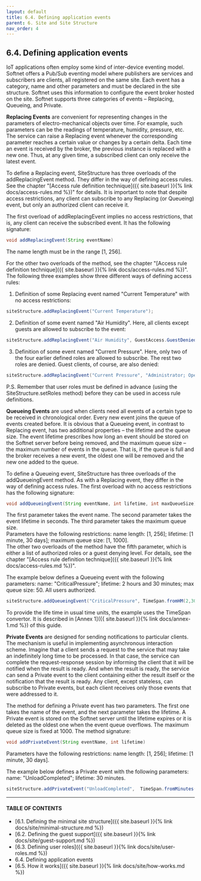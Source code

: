 ```yaml
---
layout: default
title: 6.4. Defining application events
parent: 6. Site and Site Structure
nav_order: 4
---
```


## 6.4. Defining application events

IoT applications often employ some kind of inter-device eventing model. Softnet offers a Pub/Sub eventing model where publishers are services and subscribers are clients, all registered on the same site. Each event has a category, name and other parameters and must be declared in the site structure. Softnet uses this information to configure the event broker hosted on the site. Softnet supports three categories of events – Replacing, Queueing, and Private.  

**Replacing Events** are convenient for representing changes in the parameters of electro-mechanical objects over time. For example, such parameters can be the readings of temperature, humidity, pressure, etc. The service can raise a Replacing event whenever the corresponding parameter reaches a certain value or changes by a certain delta. Each time an event is received by the broker, the previous instance is replaced with a new one. Thus, at any given time, a subscribed client can only receive the latest event.  

To define a Replacing event, <span class="datatype">SiteStructure</span> has three overloads of the addReplacingEvent method. They differ in the way of defining access rules. See the chapter "[Access rule definition technique]({{ site.baseurl }}{% link docs/access-rules.md %})" for details. It is important to note that despite access restrictions, any client can subscribe to any Replacing (or Queueing) event, but only an authorized client can receive it.  

The first overload of <span class="method">addReplacingEvent</span> implies no access restrictions, that is, any client can receive the subscribed event. It has the following signature:
```java
void addReplacingEvent(String eventName)
```
The name length must be in the range [1, 256].  

For the other two overloads of the method, see the chapter "[Access rule definition technique]({{ site.baseurl }}{% link docs/access-rules.md %})". The following three examples show three different ways of defining access rules:  

1) Definition of some Replacing event named "Current Temperature" with no access restrictions:
```java
siteStructure.addReplacingEvent("Current Temperature");
```

2) Definition of some event named "Air Humidity". Here, all clients except guests are allowed to subscribe to the event:
```java
siteStructure.addReplacingEvent("Air Humidity", GuestAccess.GuestDenied);
```

3) Definition of some event named "Current Pressure". Here, only two of the four earlier defined roles are allowed to subscribe. The rest two roles are denied. Guest clients, of course, are also denied:
```java
siteStructure.addReplacingEvent("Current Pressure", "Administrator; Operator");
```

P.S. Remember that user roles must be defined in advance (using the <span class="method">SiteStructure.setRoles</span> method) before they can be used in access rule definitions.  

**Queueing Events** are used when clients need all events of a certain type to be received in chronological order. Every new event joins the queue of events created before. It is obvious that a Queueing event, in contrast to Replacing event, has two additional properties – the lifetime and the queue size. The event lifetime prescribes how long an event should be stored on the Softnet server before being removed, and the maximum queue size – the maximum number of events in the queue. That is, if the queue is full and the broker receives a new event, the oldest one will be removed and the new one added to the queue.  

To define a Queueing event, <span class="datatype">SiteStructure</span> has three overloads of the <span class="method">addQueueingEvent</span> method. As with a Replacing event, they differ in the way of defining access rules. The first overload with no access restrictions has the following signature:
```java
void addQueueingEvent(String eventName, int lifetime, int maxQueueSize)
```
The first parameter takes the event name. The second parameter takes the event lifetime in seconds. The third parameter takes the maximum queue size.  
Parameters have the following restrictions: name length: [1, 256]; lifetime: [1 minute, 30 days]; maximum queue size: [1, 1000].  
The other two overloads of the method have the fifth parameter, which is either a list of authorized roles or a guest denying level. For details, see the chapter "[Access rule definition technique]({{ site.baseurl }}{% link docs/access-rules.md %})".  

The example below defines a Queueing event with the following parameters: name: "CriticalPressure"; lifetime: 2 hours and 30 minutes; max queue size: 50. All users authorized.
```java
siteStructure.addQueueingEvent("CriticalPressure", TimeSpan.fromHM(2,30), 50);
```
To provide the life time in usual time units, the example uses the <span class="datatype">TimeSpan</span> convertor. It is described in [Annex 1]({{ site.baseurl }}{% link docs/annex-1.md %}) of this guide.  

**Private Events** are designed for sending notifications to particular clients. The mechanism is useful in implementing asynchronous interaction scheme. Imagine that a client sends a request to the service that may take an indefinitely long time to be processed. In that case, the service can complete the request-response session by informing the client that it will be notified when the result is ready. And when the result is ready, the service can send a Private event to the client containing either the result itself or the notification that the result is ready. Any client, except stateless, can subscribe to Private events, but each client receives only those events that were addressed to it.  

The method for defining a Private event has two parameters. The first one takes the name of the event, and the next parameter takes the lifetime. A Private event is stored on the Softnet server until the lifetime expires or it is deleted as the oldest one when the event queue overflows. The maximum queue size is fixed at 1000. The method signature:
```java
void addPrivateEvent(String eventName, int lifetime)
```
Parameters have the following restrictions: name length: [1, 256]; lifetime: [1 minute, 30 days].  

The example below defines a Private event with the following parameters: name: "UnloadCompleted"; lifetime: 30 minutes.
```java
siteStructure.addPrivateEvent("UnloadCompleted",  TimeSpan.fromMinutes(30));
```

---
#### TABLE OF CONTENTS
* [6.1. Defining the minimal site structure]({{ site.baseurl }}{% link docs/site/minimal-structure.md %})
* [6.2. Defining the guest support]({{ site.baseurl }}{% link docs/site/guest-support.md %})
* [6.3. Defining user roles]({{ site.baseurl }}{% link docs/site/user-roles.md %})
* 6.4. Defining application events
* [6.5. How it works]({{ site.baseurl }}{% link docs/site/how-works.md %})